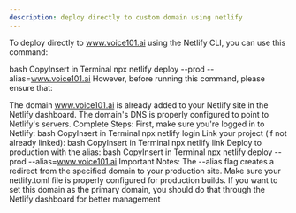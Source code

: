 ```yaml
---
description: deploy directly to custom domain using netlify
---
```


To deploy directly to www.voice101.ai using the Netlify CLI, you can use this command:

bash
CopyInsert in Terminal
npx netlify deploy --prod --alias=www.voice101.ai
However, before running this command, please ensure that:

The domain www.voice101.ai is already added to your Netlify site in the Netlify dashboard.
The domain's DNS is properly configured to point to Netlify's servers.
Complete Steps:
First, make sure you're logged in to Netlify:
bash
CopyInsert in Terminal
npx netlify login
Link your project (if not already linked):
bash
CopyInsert in Terminal
npx netlify link
Deploy to production with the alias:
bash
CopyInsert in Terminal
npx netlify deploy --prod --alias=www.voice101.ai
Important Notes:
The --alias flag creates a redirect from the specified domain to your production site.
Make sure your netlify.toml file is properly configured for production builds.
If you want to set this domain as the primary domain, you should do that through the Netlify dashboard for better management